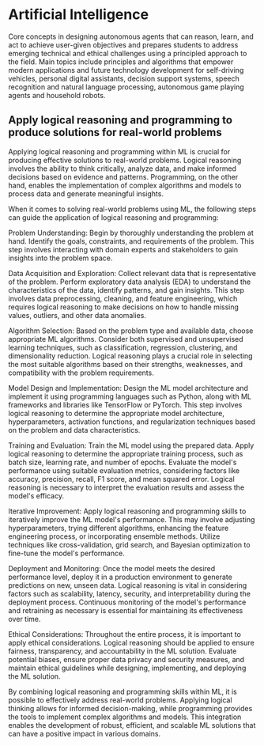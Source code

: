 # Artificial Intelligence
 Core concepts in designing autonomous agents that can reason, learn, and act to achieve user-given objectives and prepares students to address emerging technical and ethical challenges using a principled approach to the field. Main topics include principles and algorithms that empower modern applications and future technology development for self-driving vehicles, personal digital assistants, decision support systems, speech recognition and natural language processing, autonomous game playing agents and household robots.

## Apply logical reasoning and programming to produce solutions for real-world problems
Applying logical reasoning and programming within ML is crucial for producing effective solutions to real-world problems. Logical reasoning involves the ability to think critically, analyze data, and make informed decisions based on evidence and patterns. Programming, on the other hand, enables the implementation of complex algorithms and models to process data and generate meaningful insights.

When it comes to solving real-world problems using ML, the following steps can guide the application of logical reasoning and programming:

Problem Understanding: Begin by thoroughly understanding the problem at hand. Identify the goals, constraints, and requirements of the problem. This step involves interacting with domain experts and stakeholders to gain insights into the problem space.

Data Acquisition and Exploration: Collect relevant data that is representative of the problem. Perform exploratory data analysis (EDA) to understand the characteristics of the data, identify patterns, and gain insights. This step involves data preprocessing, cleaning, and feature engineering, which requires logical reasoning to make decisions on how to handle missing values, outliers, and other data anomalies.

Algorithm Selection: Based on the problem type and available data, choose appropriate ML algorithms. Consider both supervised and unsupervised learning techniques, such as classification, regression, clustering, and dimensionality reduction. Logical reasoning plays a crucial role in selecting the most suitable algorithms based on their strengths, weaknesses, and compatibility with the problem requirements.

Model Design and Implementation: Design the ML model architecture and implement it using programming languages such as Python, along with ML frameworks and libraries like TensorFlow or PyTorch. This step involves logical reasoning to determine the appropriate model architecture, hyperparameters, activation functions, and regularization techniques based on the problem and data characteristics.

Training and Evaluation: Train the ML model using the prepared data. Apply logical reasoning to determine the appropriate training process, such as batch size, learning rate, and number of epochs. Evaluate the model's performance using suitable evaluation metrics, considering factors like accuracy, precision, recall, F1 score, and mean squared error. Logical reasoning is necessary to interpret the evaluation results and assess the model's efficacy.

Iterative Improvement: Apply logical reasoning and programming skills to iteratively improve the ML model's performance. This may involve adjusting hyperparameters, trying different algorithms, enhancing the feature engineering process, or incorporating ensemble methods. Utilize techniques like cross-validation, grid search, and Bayesian optimization to fine-tune the model's performance.

Deployment and Monitoring: Once the model meets the desired performance level, deploy it in a production environment to generate predictions on new, unseen data. Logical reasoning is vital in considering factors such as scalability, latency, security, and interpretability during the deployment process. Continuous monitoring of the model's performance and retraining as necessary is essential for maintaining its effectiveness over time.

Ethical Considerations: Throughout the entire process, it is important to apply ethical considerations. Logical reasoning should be applied to ensure fairness, transparency, and accountability in the ML solution. Evaluate potential biases, ensure proper data privacy and security measures, and maintain ethical guidelines while designing, implementing, and deploying the ML solution.

By combining logical reasoning and programming skills within ML, it is possible to effectively address real-world problems. Applying logical thinking allows for informed decision-making, while programming provides the tools to implement complex algorithms and models. This integration enables the development of robust, efficient, and scalable ML solutions that can have a positive impact in various domains.
